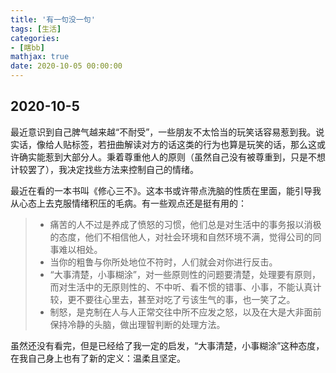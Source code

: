 ```yaml
---
title: '有一句没一句'
tags: [生活]
categories: 
- [瞎bb]
mathjax: true
date: 2020-10-05 00:00:00
---
```




## 2020-10-5

最近意识到自己脾气越来越“不耐受”，一些朋友不太恰当的玩笑话容易惹到我。说实话，像给人贴标签，若扭曲解读对方的话这类的行为也算是玩笑的话，那么这或许确实能惹到大部分人。秉着尊重他人的原则（虽然自己没有被尊重到，只是不想计较罢了），我决定找些方法来控制自己的情绪。

最近在看的一本书叫《修心三不》。这本书或许带点洗脑的性质在里面，能引导我从心态上去克服情绪积压的毛病。有一些观点还是挺有用的：

> - 痛苦的人不过是养成了愤怒的习惯，他们总是对生活中的事务报以消极的态度，他们不相信他人，对社会环境和自然环境不满，觉得公司的同事难以相处。
> - 当你的粗鲁与你所处地位不符时，人们就会对你进行反击。
> - “大事清楚，小事糊涂”，对一些原则性的问题要清楚，处理要有原则，而对生活中的无原则性的、不中听、看不惯的错事、小事，不能认真计较，更不要往心里去，甚至对吃了亏该生气的事，也一笑了之。
> - 制怒，是克制在人与人正常交往中所不应发之怒，以及在大是大非面前保持冷静的头脑，做出理智判断的处理方法。

虽然还没有看完，但是已经给了我一定的启发，“大事清楚，小事糊涂”这种态度，在我自己身上也有了新的定义：温柔且坚定。